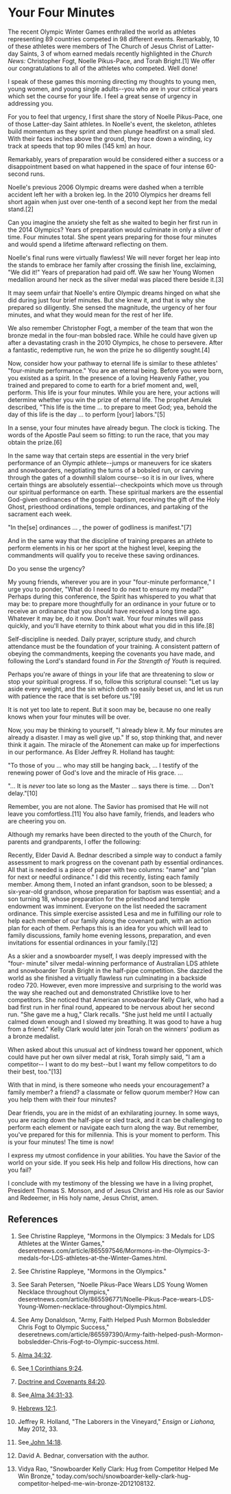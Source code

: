 # Your Four Minutes

The recent Olympic Winter Games enthralled the world as athletes representing
89 countries competed in 98 different events. Remarkably, 10 of these athletes
were members of The Church of Jesus Christ of Latter-day Saints, 3 of whom
earned medals recently highlighted in the _Church News:_ Christopher Fogt,
Noelle Pikus-Pace, and Torah Bright.[1] We offer our congratulations to all of
the athletes who competed. Well done!

I speak of these games this morning directing my thoughts to young men, young
women, and young single adults--you who are in your critical years which set
the course for your life. I feel a great sense of urgency in addressing you.

For you to feel that urgency, I first share the story of Noelle Pikus-Pace,
one of those Latter-day Saint athletes. In Noelle's event, the skeleton,
athletes build momentum as they sprint and then plunge headfirst on a small
sled. With their faces inches above the ground, they race down a winding, icy
track at speeds that top 90 miles (145 km) an hour.

Remarkably, years of preparation would be considered either a success or a
disappointment based on what happened in the space of four intense 60-second
runs.

Noelle's previous 2006 Olympic dreams were dashed when a terrible accident
left her with a broken leg. In the 2010 Olympics her dreams fell short again
when just over one-tenth of a second kept her from the medal stand.[2]

Can you imagine the anxiety she felt as she waited to begin her first run in
the 2014 Olympics? Years of preparation would culminate in only a sliver of
time. Four minutes total. She spent years preparing for those four minutes and
would spend a lifetime afterward reflecting on them.

Noelle's final runs were virtually flawless! We will never forget her leap
into the stands to embrace her family after crossing the finish line,
exclaiming, "We did it!" Years of preparation had paid off. We saw her Young
Women medallion around her neck as the silver medal was placed there beside
it.[3]

It may seem unfair that Noelle's entire Olympic dreams hinged on what she did
during just four brief minutes. But she knew it, and that is why she prepared
so diligently. She sensed the magnitude, the urgency of her four minutes, and
what they would mean for the rest of her life.

We also remember Christopher Fogt, a member of the team that won the bronze
medal in the four-man bobsled race. While he could have given up after a
devastating crash in the 2010 Olympics, he chose to persevere. After a
fantastic, redemptive run, he won the prize he so diligently sought.[4]

Now, consider how your pathway to eternal life is similar to these athletes'
"four-minute performance." You are an eternal being. Before you were born, you
existed as a spirit. In the presence of a loving Heavenly Father, you trained
and prepared to come to earth for a brief moment and, well, perform. This life
is your four minutes. While you are here, your actions will determine whether
you win the prize of eternal life. The prophet Amulek described, "This life is
the time ... to prepare to meet God; yea, behold the day of this life is the day
... to perform [your] labors."[5]

In a sense, your four minutes have already begun. The clock is ticking. The
words of the Apostle Paul seem so fitting: to run the race, that you may
obtain the prize.[6]

In the same way that certain steps are essential in the very brief performance
of an Olympic athlete--jumps or maneuvers for ice skaters and snowboarders,
negotiating the turns of a bobsled run, or carving through the gates of a
downhill slalom course--so it is in our lives, where certain things are
absolutely essential--checkpoints which move us through our spiritual
performance on earth. These spiritual markers are the essential God-given
ordinances of the gospel: baptism, receiving the gift of the Holy Ghost,
priesthood ordinations, temple ordinances, and partaking of the sacrament each
week.

"In the[se] ordinances ... , the power of godliness is manifest."[7]

And in the same way that the discipline of training prepares an athlete to
perform elements in his or her sport at the highest level, keeping the
commandments will qualify you to receive these saving ordinances.

Do you sense the urgency?

My young friends, wherever you are in your "four-minute performance," I urge
you to ponder, "What do I need to do next to ensure my medal?" Perhaps during
this conference, the Spirit has whispered to you what that may be: to prepare
more thoughtfully for an ordinance in your future or to receive an ordinance
that you should have received a long time ago. Whatever it may be, do it now.
Don't wait. Your four minutes will pass quickly, and you'll have eternity to
think about what you did in this life.[8]

Self-discipline is needed. Daily prayer, scripture study, and church
attendance must be the foundation of your training. A consistent pattern of
obeying the commandments, keeping the covenants you have made, and following
the Lord's standard found in _For the Strength of Youth_ is required.

Perhaps you're aware of things in your life that are threatening to slow or
stop your spiritual progress. If so, follow this scriptural counsel: "Let us
lay aside every weight, and the sin which doth so easily beset us, and let us
run with patience the race that is set before us."[9]

It is not yet too late to repent. But it soon may be, because no one really
knows when your four minutes will be over.

Now, you may be thinking to yourself, "I already blew it. My four minutes are
already a disaster. I may as well give up." If so, stop thinking that, and
never think it again. The miracle of the Atonement can make up for
imperfections in our performance. As Elder Jeffrey R. Holland has taught:

"To those of you ... who may still be hanging back, ... I testify of the renewing
power of God's love and the miracle of His grace. ...

"... It is _never_ too late so long as the Master ... says there is time. ... Don't
delay."[10]

Remember, you are not alone. The Savior has promised that He will not leave
you comfortless.[11] You also have family, friends, and leaders who are
cheering you on.

Although my remarks have been directed to the youth of the Church, for parents
and grandparents, I offer the following:

Recently, Elder David A. Bednar described a simple way to conduct a family
assessment to mark progress on the covenant path by essential ordinances. All
that is needed is a piece of paper with two columns: "name" and "plan for next
or needful ordinance." I did this recently, listing each family member. Among
them, I noted an infant grandson, soon to be blessed; a six-year-old grandson,
whose preparation for baptism was essential; and a son turning 18, whose
preparation for the priesthood and temple endowment was imminent. Everyone on
the list needed the sacrament ordinance. This simple exercise assisted Lesa
and me in fulfilling our role to help each member of our family along the
covenant path, with an action plan for each of them. Perhaps this is an idea
for you which will lead to family discussions, family home evening lessons,
preparation, and even invitations for essential ordinances in your family.[12]

As a skier and a snowboarder myself, I was deeply impressed with the "four-
minute" silver medal-winning performance of Australian LDS athlete and
snowboarder Torah Bright in the half-pipe competition. She dazzled the world
as she finished a virtually flawless run culminating in a backside rodeo 720.
However, even more impressive and surprising to the world was the way she
reached out and demonstrated Christlike love to her competitors. She noticed
that American snowboarder Kelly Clark, who had a bad first run in her final
round, appeared to be nervous about her second run. "She gave me a hug," Clark
recalls. "She just held me until I actually calmed down enough and I slowed my
breathing. It was good to have a hug from a friend." Kelly Clark would later
join Torah on the winners' podium as a bronze medalist.

When asked about this unusual act of kindness toward her opponent, which could
have put her own silver medal at risk, Torah simply said, "I am a competitor--
I want to do my best--but I want my fellow competitors to do their best,
too."[13]

With that in mind, is there someone who needs your encouragement? a family
member? a friend? a classmate or fellow quorum member? How can you help them
with their four minutes?

Dear friends, you are in the midst of an exhilarating journey. In some ways,
you are racing down the half-pipe or sled track, and it can be challenging to
perform each element or navigate each turn along the way. But remember, you've
prepared for this for millennia. This is your moment to perform. This is your
four minutes! The time is now!

I express my utmost confidence in your abilities. You have the Savior of the
world on your side. If you seek His help and follow His directions, how can
you fail?

I conclude with my testimony of the blessing we have in a living prophet,
President Thomas S. Monson, and of Jesus Christ and His role as our Savior and
Redeemer, in His holy name, Jesus Christ, amen.

## References

  1.  See Christine Rappleye, "Mormons in the Olympics: 3 Medals for LDS Athletes at the Winter Games," deseretnews.com/article/865597546/Mormons-in-the-Olympics-3-medals-for-LDS-athletes-at-the-Winter-Games.html.

  2.  See Christine Rappleye, "Mormons in the Olympics."

  3.  See Sarah Petersen, "Noelle Pikus-Pace Wears LDS Young Women Necklace throughout Olympics," deseretnews.com/article/865596771/Noelle-Pikus-Pace-wears-LDS-Young-Women-necklace-throughout-Olympics.html.

  4.  See Amy Donaldson, "Army, Faith Helped Push Mormon Bobsledder Chris Fogt to Olympic Success," deseretnews.com/article/865597390/Army-faith-helped-push-Mormon-bobsledder-Chris-Fogt-to-Olympic-success.html.

  5.   [Alma 34:32](https://www.lds.org/scriptures/bofm/alma/34.32?lang=eng#31).

  6.  See[ 1 Corinthians 9:24](https://www.lds.org/scriptures/nt/1-cor/9.24?lang=eng#23).

  7.   [Doctrine and Covenants 84:20](https://www.lds.org/scriptures/dc-testament/dc/84.20?lang=eng#19).

  8.  See[ Alma 34:31-33](https://www.lds.org/scriptures/bofm/alma/34.31-33?lang=eng#30).

  9.   [Hebrews 12:1](https://www.lds.org/scriptures/nt/heb/12.1?lang=eng#0).

  10.  Jeffrey R. Holland, "The Laborers in the Vineyard," _Ensign_ or _Liahona,_ May 2012, 33.

  11.  See[ John 14:18](https://www.lds.org/scriptures/nt/john/14.18?lang=eng#17).

  12.  David A. Bednar, conversation with the author.

  13.  Vidya Rao, "Snowboarder Kelly Clark: Hug from Competitor Helped Me Win Bronze," today.com/sochi/snowboarder-kelly-clark-hug-competitor-helped-me-win-bronze-2D12108132.

